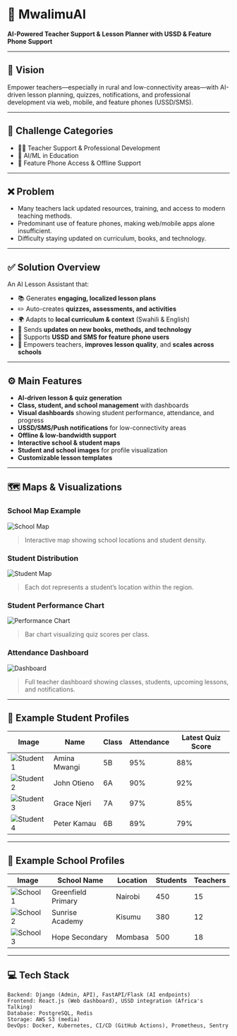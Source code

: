 # 🌟 MwalimuAI

**AI-Powered Teacher Support & Lesson Planner with USSD & Feature Phone Support**

---

## 🚀 Vision
Empower teachers—especially in rural and low-connectivity areas—with AI-driven lesson planning, quizzes, notifications, and professional development via web, mobile, and feature phones (USSD/SMS).

---

## 📂 Challenge Categories
- 👩‍🏫 Teacher Support & Professional Development  
- 🤖 AI/ML in Education  
- 📱 Feature Phone Access & Offline Support  

---

## ❌ Problem
- Many teachers lack updated resources, training, and access to modern teaching methods.  
- Predominant use of feature phones, making web/mobile apps alone insufficient.  
- Difficulty staying updated on curriculum, books, and technology.  

---

## ✅ Solution Overview
An AI Lesson Assistant that:  
- 📚 Generates **engaging, localized lesson plans**  
- ✏️ Auto-creates **quizzes, assessments, and activities**  
- 🌍 Adapts to **local curriculum & context** (Swahili & English)  
- 📲 Sends **updates on new books, methods, and technology**  
- 📡 Supports **USSD and SMS for feature phone users**  
- 🔑 Empowers teachers, **improves lesson quality**, and **scales across schools**  

---

## ⚙️ Main Features
- **AI-driven lesson & quiz generation**  
- **Class, student, and school management** with dashboards  
- **Visual dashboards** showing student performance, attendance, and progress  
- **USSD/SMS/Push notifications** for low-connectivity areas  
- **Offline & low-bandwidth support**  
- **Interactive school & student maps**  
- **Student and school images** for profile visualization  
- **Customizable lesson templates**  

---

## 🗺️ Maps & Visualizations

### School Map Example
![School Map](https://upload.wikimedia.org/wikipedia/commons/thumb/e/e0/Kenya_location_map.svg/640px-Kenya_location_map.svg.png)  
> Interactive map showing school locations and student density.

### Student Distribution
![Student Map](https://upload.wikimedia.org/wikipedia/commons/3/35/Population_distribution_map_of_Kenya.png)  
> Each dot represents a student’s location within the region.

### Student Performance Chart
![Performance Chart](https://chart.googleapis.com/chart?cht=bvg&chs=500x300&chd=t:88,76,92,85,79,95&chl=Class+5A|Class+5B|Class+6A|Class+6B|Class+7A|Class+7B&chtt=Student+Quiz+Scores)  
> Bar chart visualizing quiz scores per class.

### Attendance Dashboard
![Dashboard](https://www.gstatic.com/webp/gallery/1.jpg)  
> Full teacher dashboard showing classes, students, upcoming lessons, and notifications.

---

## 📝 Example Student Profiles

| Image | Name | Class | Attendance | Latest Quiz Score |
|-------|------|-------|------------|-----------------|
| ![Student 1](https://randomuser.me/api/portraits/women/68.jpg) | Amina Mwangi | 5B | 95% | 88% |
| ![Student 2](https://randomuser.me/api/portraits/men/45.jpg) | John Otieno | 6A | 90% | 92% |
| ![Student 3](https://randomuser.me/api/portraits/women/12.jpg) | Grace Njeri | 7A | 97% | 85% |
| ![Student 4](https://randomuser.me/api/portraits/men/22.jpg) | Peter Kamau | 6B | 89% | 79% |

---

## 🏫 Example School Profiles

| Image | School Name | Location | Students | Teachers |
|-------|------------|---------|---------|---------|
| ![School 1](https://upload.wikimedia.org/wikipedia/commons/thumb/0/05/School_building_in_Kenya.jpg/640px-School_building_in_Kenya.jpg) | Greenfield Primary | Nairobi | 450 | 15 |
| ![School 2](https://upload.wikimedia.org/wikipedia/commons/thumb/d/d9/School_in_rural_Kenya.jpg/640px-School_in_rural_Kenya.jpg) | Sunrise Academy | Kisumu | 380 | 12 |
| ![School 3](https://upload.wikimedia.org/wikipedia/commons/thumb/1/1b/School_in_rural_area.jpg/640px-School_in_rural_area.jpg) | Hope Secondary | Mombasa | 500 | 18 |

---

## 💻 Tech Stack
```text
Backend: Django (Admin, API), FastAPI/Flask (AI endpoints)
Frontend: React.js (Web dashboard), USSD integration (Africa's Talking)
Database: PostgreSQL, Redis
Storage: AWS S3 (media)
DevOps: Docker, Kubernetes, CI/CD (GitHub Actions), Prometheus, Sentry
